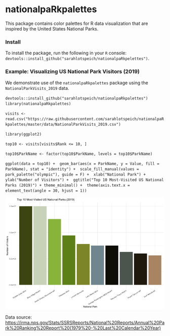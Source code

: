 # nationalpaRkpalettes
This package contains color palettes for R data visualization that are inspired by the United States National Parks. 

### Install
To install the package, run the following in your `R` console: `devtools::install_github("sarahlotspeich/nationalpaRkpelettes")`.

### Example: Visualizing US National Park Visitors (2019)

We demonstrate use of the `nationalpaRkpalettes` package using the `NationalParkVisits_2019` data.

`devtools::install_github("sarahlotspeich/nationalpaRkpalettes")`
`library(nationalpaRkpalettes)`

`visits <- read.csv("https://raw.githubusercontent.com/sarahlotspeich/nationalpaRkpalettes/master/data/NationalParkVisits_2019.csv")`

`library(ggplot2)`

`top10 <- visits[visits$Rank <= 10, ]`

`top10$ParkName <- factor(top10$ParkName, levels = top10$ParkName)`

`ggplot(data = top10) + 
  geom_bar(aes(x = ParkName, y = Value, fill = ParkName), stat = "identity") + 
  scale_fill_manual(values = park_palette("olympic"), guide = F) + 
  xlab("National Park") + ylab("Number of Visitors") + 
  ggtitle("Top 10 Most-Visited US National Parks (2019)") + theme_minimal() + 
  theme(axis.text.x = element_text(angle = 30, hjust = 1))`

![Alt text](images/ParkVisitors2019.png)

Data source: https://irma.nps.gov/Stats/SSRSReports/National%20Reports/Annual%20Park%20Ranking%20Report%20(1979%20-%20Last%20Calendar%20Year)

